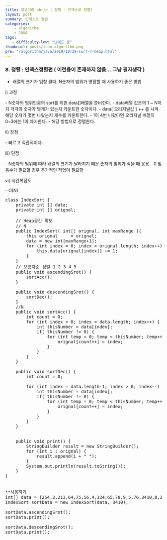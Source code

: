 ```yaml
---
title: 알고리즘 <br/> ( 정렬 - 인덱스로 정렬)
layout: post
summary: 인덱스로 정렬
categories: 
    - algorithm
    - JAVA
tags: 
   - difficulty-low: "난이도 중"
thumbnail: posts/icon-algorithm.png
pre: "/algorithm/java/2019/10/29/sort-7-heap.html"
---
```

### 8. 정렬 : 인덱스정렬편 ( 이런용어 존재하지 않음... 그냥 필자생각 )
 - 배열의 크기가 엄청 클때, N숫자의 범위가 명활할 때 사용하기 좋은 방법
   
<p class="bold-text"> i) 과정</p>
 - N숫자의 범위만큼의 sort를 위한 data[]배열을 준비한다.
 - data배열 값은의  1 ~ N까지 각각의 숫자가 몇개가 있는지 카운트한 숫자이다.
 - data[ 오리지널값 ] ++ 를 시켜 해당 숫자가 몇번 나왔는지 개수를 카운트한다.
 - 1이 4번 나왔다면 오리지널 배열의 0~3에는 1이 차지한다. 
 - 해당 방법으로 정렬한다.
 
<p class="bold-text"> ii) 장점 </p>
 - 빠르고 직관적이다.
   
<p class="bold-text"> iii) 단점 </p>
 - N숫자의 범위에 따라 배열의 크기가 달라지기 때문 숫자의 범위가 작을 때 응용
 - 0 및 음수가 필요할 경우 추가적인 작업이 필요함

<p class="bold-text"> vi) 시간복잡도</p>
 - O(N)

<pre>
class IndexSort {
    private int [] data;
    private int [] orignal;
   
    // Heap공간 확보
    // N
    public IndexSort( int[] orignal, int maxRange ){
        this.orignal     = orignal;
        data = new int[maxRange+1];
        for (int index = 0; index &lt; orignal.length; index++) {
            this.data[orignal[index]] += 1;
        }
    }
    // 오름차순 정렬 1 2 3 4 5
    public void ascendingSrot() {
        sortAcc();
    }
    
    public void descendingSrot() {
        sortDec();
    }
    //N    
    public void sortAcc() {
        int count = 0;
        for (int index = 0; index &lt; data.length; index++) {
            int thisNumber = data[index];
            if( thisNumber != 0) {
                for (int temp = 0; temp &lt; thisNumber; temp++) {
                    orignal[count++] = index;
                }
            }
        }
    }
    
    public void sortDec() {
        int count = 0;
        
        for (int index = data.length-1; index > 0; index--) {
            int thisNumber = data[index];
            if( thisNumber != 0) {
                for (int temp = 0; temp &lt; thisNumber; temp++) {
                    orignal[count++] = index;
                }
            }
        }
    }
    
    
    public void print() {
        StringBuilder result = new StringBuilder();
        for (int i : orignal) {
            result.append(i + " ");
        }
        System.out.println(result.toString());
    }
}


**사용하기
int[] data = {254,3,213,64,75,56,4,324,65,78,9,5,76,3410,8,342,76};
IndexSort sortData = new IndexSort(data, 3410);

sortData.ascendingSrot();
sortData.print();

sortData.descendingSrot();
sortData.print();
</pre>
